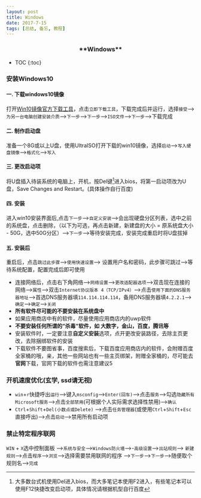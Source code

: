 ```yaml
---
layout: post
title: Windows
date: 2017-7-15
tags: [总结, 备忘, 教程]
---
```


<center><h3>**Windows**</h3></center>

* TOC
{:toc}

### 安装Windows10
#### 一. 下载windows10镜像
打开[Win10镜像官方下载工具](https://www.microsoft.com/zh-cn/software-download/windows10)，点击`立即下载工具`，下载完成后并运行，选择`接受`—>`为另一台电脑创建安装介质`-->`下一步`-->`下一步`-->`ISO文件`-->`下一步`-->下载完成

#### 二. 制作启动盘
准备一个8G或以上U盘，使用UltraISO打开下载的win10镜像，选择`启动`-->`写入硬盘镜像`-->`格式化`-->`写入`

#### 三. 更改启动项
将U盘插入待装系统的电脑上，开机，按Del键[^1]进入bios，将第一启动项改为U盘，Save Changes and Restart。(具体操作自行百度)

[^1]: 大多数台式机使用Del进入bios，而大多笔记本使用F2进入，有些笔记本可以使用F12快捷改变启动项，具体情况请根据机型自行百度

#### 四. 安装
进入win10安装界面后,点击`下一步`-->`自定义安装`-->会出现硬盘分区列表，选中之前的系统盘，点击删除，（以下为可选，再点击新建，新建盘的大小 = 原系统盘大小 - 50G，选中50G分区）-->`下一步`-->等待安装完成，安装完成重启时将U盘拔掉

#### 五. 安装后
重启后，点击`跳过此步骤`-->`使用快速设置`-->
设置用户名和密码，此步骤可跳过-->等待系统配置，配置完成后即可使用

+ 连接网络后，点击右下角网络-->`网络设置`-->`更改适配器选项`-->双击现在连接的网络-->`属性`-->双击`Internet协议版本 4（TCP/IPv4）`-->点击`使用下面的DNS服务器地址`-->首选DNS服务器填`114.114.114.114`，备用DNS服务器填`4.2.2.1`-->`确定`-->`确定`-->`关闭`
+ **所有软件尽可能的不要安装在系统盘中**
+ 如果应用商店中有的软件，尽量使用应用商店内的uwp软件
+ **不要安装任何所谓的“杀毒“软件，如 大数字，金山，百度，腾讯等**
+ 安装软件时，一定要注意**自定义安装**选项，点开更改安装路径，去除主页更改，去除捆绑软件的安装
+ 下载软件不要图省事，百度搜索后，下载百度应用商店内的软件，会附赠百度全家桶的哦，亲，其他一些网站也有一些主页绑架，附赠全家桶的，尽可能去**官网**下载，官网下载的软件也需注意建议5

### 开机速度优化(玄学, ssd请无视)
+ `win`+`r`快捷呼出`运行`-->键入`msconfig`-->`Enter(回车)`-->点击`服务`-->勾选`隐藏所有Microsoft服务`-->点击`全部禁用`(可根据个人实际需求选择性禁用)-->`确认`
+ `Ctrl`+`Shift`+`Del(小数点或Delete)`
-->点击`任务管理器`(或使用`Ctrl`+`Shift`+`Esc`直接呼出)-->点击`启动`-->禁用所有启动项

### 禁止特定程序联网
`WIN` + `X`选中控制面板 -->`系统与安全`-->`Windows防火墙`-->-`高级设置`-->`出站规则`--> `新建规则`-->点击`程序`-->`浏览`-->选择需要禁用联网的程序
-->`下一步`-->`下一步`-->随便取个规则名-->`完成`